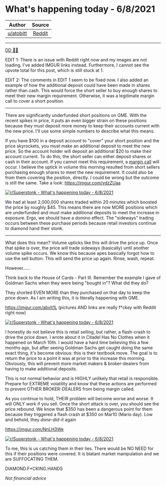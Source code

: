 What's happening today - 6/8/2021
=================================

| Author       | Source       | 
| :-------------: |:-------------:|
|  [u/atobitt](https://www.reddit.com/user/atobitt/) | [Reddit](https://www.reddit.com/r/Superstonk/comments/nv6nmj/whats_happening_today_682021/) | 

---

[DD 👨‍🔬](https://www.reddit.com/r/Superstonk/search?q=flair_name%3A%22DD%20%F0%9F%91%A8%E2%80%8D%F0%9F%94%AC%22&restrict_sr=1)

EDIT 1: There is an issue with Reddit right now and my images are not loading. I've added IMGUR links instead. Furthermore, I cannot see the upvote total for this post, which is still stuck at 1.

EDIT 2: The comments in EDIT 1 seem to be fixed now. I also added an example of how the additional deposit could have been made in shares rather than cash. This would force the short seller to buy enough shares to meet their new margin requirement. Otherwise, it was a legitimate margin call to cover a short position.

________________________________________________________________________________________________________________

There are significantly underfunded short positions on GME. With the recent spikes in price, it puts an even bigger strain on these positions because they must deposit more money to keep their accounts current with the new price. I'll use some simple numbers to describe what this means.

If you have $100 in a deposit account to "cover" your short position and the price skyrockets, you must make an additional deposit to meet the new price. So the account holder will deposit an additional $20 to make their account current. To do this, the short seller can either deposit shares or cash in their account. If you cannot meet this requirement, a [margin call](https://www.investopedia.com/terms/m/margincall.asp) will occur. I believe the uptick in volume this morning resulted from short sellers purchasing enough shares to meet the new requirement. It could also be from them covering the position, directly. I could be wrong but the outcome is still the same. Take a look: <https://imgur.com/vdzZUaa>

[![r/Superstonk - What's happening today - 6/8/2021](https://preview.redd.it/qg1iw979a2471.jpg?width=1891&format=pjpg&auto=webp&s=0bd6b0348a886d8fd229f23a213028d94991b8fa)](https://preview.redd.it/qg1iw979a2471.jpg?width=1891&format=pjpg&auto=webp&s=0bd6b0348a886d8fd229f23a213028d94991b8fa)

We had at least 2,000,000 shares traded within 20 minutes which boosted the price by roughly $45. This means there are now MORE positions which are underfunded and must make additional deposits to meet the increase in exposure. Ergo, we should have a domino effect. The "sideways" trading occurs between these purchase periods because retail investors continue to diamond hand their stonk.

____________________________________________________________________________________________________________

What does this mean? Volume upticks like this will drive the price up. Once that spike is over, the price will trade sideways (basically) until another volume spike occurs. We know this because apes basically forgot how to use the sell button. This will send the price up again. Rinse, wash, repeat.

However......

Think back to the House of Cards - Part III. Remember the example I gave of Goldman Sachs when they were being "bought in"? What did they do?

They shorted EVEN MORE than they purchased on that day to keep the price down. As I am writing this, it is literally happening with GME.

<https://imgur.com/abvlt1L> (pictures AND links are really f*ckey with Reddit right now)

[![r/Superstonk - What's happening today - 6/8/2021](https://preview.redd.it/lxhaj37aa2471.jpg?width=1902&format=pjpg&auto=webp&s=c5d787fa3fdcd6cc783da7c052338821129d9874)](https://preview.redd.it/lxhaj37aa2471.jpg?width=1902&format=pjpg&auto=webp&s=c5d787fa3fdcd6cc783da7c052338821129d9874)

I honestly do not believe this is retail selling, but rather, a flash-crash to drive the price down. I wrote about it in Citadel Has No Clothes when it happened on March 10th. I would have a hard time believing this a few months ago, but after seeing Goldman Sachs get caught doing the same exact thing, it's become obvious: this is their textbook move. The goal is to return the price to a point it was at prior to the increase this morning. Obviously, this will prevent more market makers & broker-dealers from having to make additional deposits.

This is not normal behavior and is HIGHLY unlikely that retail is responsible. Prepare for EXTREME volatility and know that these actions are performed to prevent OTHER BROKER-DEALERS from being margin called.

As you continue to hold, THEIR problem will become worse and worse. It will ONLY work if you sell. Once the short attack is over, you should see the price rebound. We know that $350 has been a dangerous point for them because they triggered a flash crash at $350 on Mar10 (Mario day). Low and behold, they *done-did-it* again

<https://imgur.com/NnLH3We>

[![r/Superstonk - What's happening today - 6/8/2021](https://preview.redd.it/d813st4ba2471.jpg?width=1893&format=pjpg&auto=webp&s=e0080c01e8e2a8061c2f771bf4ba9aedf10cf79c)](https://preview.redd.it/d813st4ba2471.jpg?width=1893&format=pjpg&auto=webp&s=e0080c01e8e2a8061c2f771bf4ba9aedf10cf79c)

To me, this is us catching them in their lies. There would be NO NEED for this if their positions were covered. It is blatant market manipulation and we are SUFFOCATING THEM.

DIAMOND.F*CKING.HANDS

*Not financial advice*
